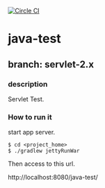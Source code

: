 [![Circle CI](https://circleci.com/gh/tacke/test-java-webapp.svg?style=svg)](https://circleci.com/gh/tacke/test-java-webapp)

# java-test

## branch: servlet-2.x

### description

Servlet Test.

### How to run it

start app server.

    $ cd <project_home>
    $ ./gradlew jettyRunWar

Then access to this url.

http://localhost:8080/java-test/
